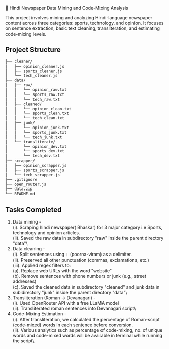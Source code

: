 📰 Hindi Newspaper Data Mining and Code-Mixing Analysis

This project involves mining and analyzing Hindi-language newspaper content across three categories: sports, technology, and opinion. It focuses on sentence extraction, basic text cleaning, transliteration, and estimating code-mixing levels.

## Project Structure
```bash
├── cleaner/
│   ├── opinion_cleaner.js       
│   ├── sports_cleaner.js        
│   └── tech_cleaner.js         
├── data/
│   ├── raw/
│   │   └── opinion_raw.txt
│   │   └── sports_raw.txt
│   │   └── tech_raw.txt
│   ├── cleaned/
│   │   └── opinion_clean.txt
│   │   └── sports_clean.txt
│   │   └── tech_clean.txt
│   ├── junk/
│   │   └── opinion_junk.txt
│   │   └── sports_junk.txt
│   │   └── tech_junk.txt
│   └── transliterate/
│       └── opinion_dev.txt
│       └── sports_dev.txt
│       └── tech_dev.txt
├── scrapper/
│   ├── opinion_scrapper.js       
│   ├── sports_scrapper.js        
│   └── tech_scrapper.js         
├── .gitignore
├── open_router.js
├── data.zip 
└── README.md
```

## Tasks Completed
1. Data mining - \
    (i). Scraping hindi newspaper( Bhaskar) for 3 major category i.e Sports, technology and opinion articles.\
    (ii). Saved the raw data in subdirectory "raw" inside the parent directory "data"\
2. Data cleaning -\
    (i). Split sentences using । (poorna-viram) as a delimiter.\
    (ii). Preserved all other punctuation (commas, exclamations, etc.)\
    (iii). Applied regex filters to:\
        (a). Replace web URLs with the word "website"\
        (b). Remove sentences with phone numbers or junk (e.g., street addresses)\
        (c). Saved the cleaned data in subdirectory "cleaned" and junk data in subidirectory "junk" inside the parent directory "data"\
3. Transliteration (Roman → Devanagari) - \
    (i). Used OpenRouter API with a free LLaMA model\
    (ii). Transliterated roman sentences into Devanagari script\
4. Code-Mixing Estimation -\
    (i). After transliteration, we calculated the percentage of Roman-script (code-mixed) words in each sentence before conversion.\
    (ii). Various analytics such as percentage of code-mixing, no. of unique words and code-mixed words will be available in terminal while running the script\